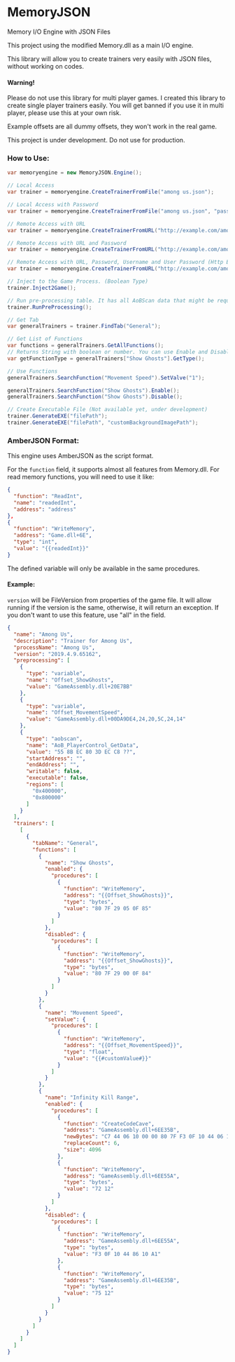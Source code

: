 # MemoryJSON
Memory I/O Engine with JSON Files

This project using the modified Memory.dll as a main I/O engine.

This library will allow you to create trainers very easily with JSON files, without working on codes.

#### Warning!
Please do not use this library for multi player games. I created this library to create single player trainers easily. You will get banned if you use it in multi player, please use this at your own risk.

Example offsets are all dummy offsets, they won't work in the real game.

This project is under development. Do not use for production.

### How to Use:
```cs
var memoryengine = new MemoryJSON.Engine();

// Local Access
var trainer = memoryengine.CreateTrainerFromFile("among us.json");

// Local Access with Password
var trainer = memoryengine.CreateTrainerFromFile("among us.json", "password");

// Remote Access with URL
var trainer = memoryengine.CreateTrainerFromURL("http://example.com/among us.json");

// Remote Access with URL and Password
var trainer = memoryengine.CreateTrainerFromURL("http://example.com/among us.json", "password");

// Remote Access with URL, Password, Username and User Password (Http Basic Auth)
var trainer = memoryengine.CreateTrainerFromURL("http://example.com/among us.json", "password", "username", "userpass");

// Inject to the Game Process. (Boolean Type)
trainer.Inject2Game();

// Run pre-processing table. It has all AoBScan data that might be required for running functions. (Boolean Type)
trainer.RunPreProcessing();

// Get Tab
var generalTrainers = trainer.FindTab("General");

// Get List of Functions
var functions = generalTrainers.GetAllFunctions();
// Returns String with boolean or number. You can use Enable and Disable for boolean type, and use SetValve for the number type.
var getFunctionType = generalTrainers["Show Ghosts"].GetType(); 

// Use Functions
generalTrainers.SearchFunction("Movement Speed").SetValve("1");

generalTrainers.SearchFunction("Show Ghosts").Enable();
generalTrainers.SearchFunction("Show Ghosts").Disable();

// Create Executable File (Not available yet, under development)
trainer.GenerateEXE("filePath");
trainer.GenerateEXE("filePath", "customBackgroundImagePath");
```

### AmberJSON Format:

This engine uses AmberJSON as the script format.

For the `function` field, it supports almost all features from Memory.dll. For read memory functions, you will need to use it like:

```json
{
  "function": "ReadInt",
  "name": "readedInt",
  "address": "address"
},
{
  "function": "WriteMemory",
  "address": "Game.dll+6E",
  "type": "int",
  "value": "{{readedInt}}"
}
```
The defined variable will only be available in the same procedures.

#### Example:

`version` will be FileVersion from properties of the game file. It will allow running if the version is the same, otherwise, it will return an exception. If you don't want to use this feature, use "all" in the field.

```json
{
  "name": "Among Us",
  "description": "Trainer for Among Us",
  "processName": "Among Us",
  "version": "2019.4.9.65162",
  "preprocessing": [
    {
      "type": "variable",
      "name": "Offset_ShowGhosts",
      "value": "GameAssembly.dll+20E7BB"
    },
    {
      "type": "variable",
      "name": "Offset_MovementSpeed",
      "value": "GameAssembly.dll+00DA9DE4,24,20,5C,24,14"
    },
    {
      "type": "aobscan",
      "name": "AoB_PlayerControl_GetData",
      "value": "55 8B EC 80 3D EC C8 ??",
      "startAddress": "",
      "endAddress": "",
      "writable": false,
      "executable": false,
      "regions": [
        "0x400000",
        "0x800000"
      ]
    }
  ],
  "trainers": [
    [
      {
        "tabName": "General",
        "functions": [
          {
            "name": "Show Ghosts",
            "enabled": {
              "procedures": [
                {
                  "function": "WriteMemory",
                  "address": "{{Offset_ShowGhosts}}",
                  "type": "bytes",
                  "value": "80 7F 29 05 0F 85"
                }
              ]
            },
            "disabled": {
              "procedures": [
                {
                  "function": "WriteMemory",
                  "address": "{{Offset_ShowGhosts}}",
                  "type": "bytes",
                  "value": "80 7F 29 00 0F 84"
                }
              ]
            }
          },
          {
            "name": "Movement Speed",
            "setValue": {
              "procedures": [
                {
                  "function": "WriteMemory",
                  "address": "{{Offset_MovementSpeed}}",
                  "type": "float",
                  "value": "{{#customValue#}}"
                }
              ]
            }
          },
          {
            "name": "Infinity Kill Range",
            "enabled": {
              "procedures": [
                {
                  "function": "CreateCodeCave",
                  "address": "GameAssembly.dll+6EE35B",
                  "newBytes": "C7 44 06 10 00 00 80 7F F3 0F 10 44 06 10",
                  "replaceCount": 6,
                  "size": 4096
                },
                {
                  "function": "WriteMemory",
                  "address": "GameAssembly.dll+6EE55A",
                  "type": "bytes",
                  "value": "72 12"
                }
              ]
            },
            "disabled": {
              "procedures": [
                {
                  "function": "WriteMemory",
                  "address": "GameAssembly.dll+6EE55A",
                  "type": "bytes",
                  "value": "F3 0F 10 44 86 10 A1"
                },
                {
                  "function": "WriteMemory",
                  "address": "GameAssembly.dll+6EE35B",
                  "type": "bytes",
                  "value": "75 12"
                }
              ]
            }
          }
        ]
      }
    ]
  ]
}
```
